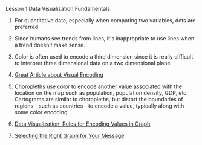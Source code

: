 Lesson 1 Data Visualization Fundamentals
 
1. For quantitative data, especially when comparing two variables, dots are preferred.

2. Since humans see trends from lines, it's inappropriate to use lines when a trend doesn’t make sense.

3.  Color is often used to encode a third dimension since it is really difficult 
	to interpret three dimensional data on a two dimensional plane
	
4.  [Great Article about Visual Encoding](https://www.perceptualedge.com/articles/b-eye/encoding_values_in_graph.pdf)

5.  Choropleths use color to encode another value associated with the location on the map 
such as population, population density, GDP, etc. 
Cartograms are similar to choropleths, but distort the boundaries of regions - 
such as countries - to encode a value, typically along with some color encoding

6.  [Data Visualization: Rules for Encoding Values in Graph ](http://extremepresentation.typepad.com/blog/2015/01/announcing-the-slide-chooser.html)

7.  [Selecting the Right Graph for Your Message](http://www.perceptualedge.com/articles/ie/the_right_graph.pdf)